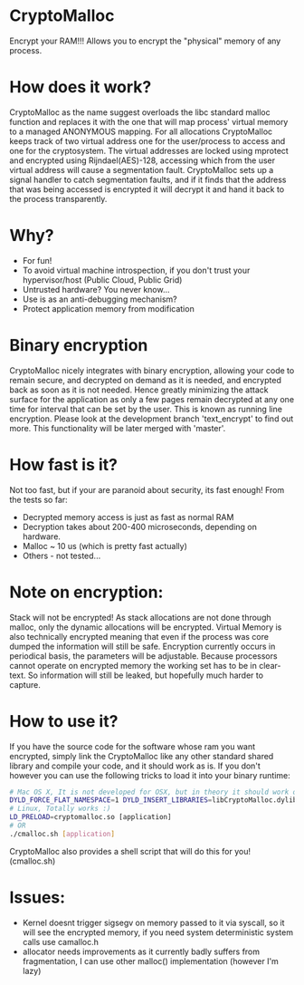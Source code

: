 # CryptoMalloc
Encrypt your RAM!!! Allows you to encrypt the "physical" memory of any process.

# How does it work?
CryptoMalloc as the name suggest overloads the libc standard malloc function and replaces it with the one that will map process' virtual memory to a managed ANONYMOUS mapping. For all allocations CryptoMalloc keeps track of two virtual address one for the user/process to access and one for the cryptosystem. The virtual addresses are locked using mprotect and encrypted using Rijndael(AES)-128, accessing which from the user virtual address will cause a segmentation fault. CryptoMalloc sets up a signal handler to catch segmentation faults, and if it finds that the address that was being accessed is encrypted it will decrypt it and hand it back to the process transparently.

# Why?
* For fun!
* To avoid virtual machine introspection, if you don't trust your hypervisor/host (Public Cloud, Public Grid)
* Untrusted hardware? You never know...
* Use is as an anti-debugging mechanism?
* Protect application memory from modification

# Binary encryption
CryptoMalloc nicely integrates with binary encryption, allowing your code to remain secure, and decrypted on demand as it is needed, and encrypted back as soon as it is not needed. Hence greatly minimizing the attack surface for the application as only a few pages remain decrypted at any one time for interval that can be set by the user. This is known as running line encryption. Please look at the development branch 'text_encrypt' to find out more. This functionality will be later merged with 'master'.

# How fast is it?
Not too fast, but if your are paranoid about security, its fast enough! From the tests so far:
* Decrypted memory access is just as fast as normal RAM
* Decryption takes about 200-400 microseconds, depending on hardware.
* Malloc ~ 10 us (which is pretty fast actually)
* Others - not tested...

# Note on encryption:
Stack will not be encrypted! As stack allocations are not done through malloc, only the dynamic allocations will be encrypted. Virtual Memory is also technically encrypted meaning that even if the process was core dumped the information will still be safe. Encryption currently occurs in periodical basis, the parameters will be adjustable. Because processors cannot operate on encrypted memory the working set has to be in clear-text. So information will still be leaked, but hopefully much harder to capture.

# How to use it?
If you have the source code for the software whose ram you want encrypted, simply link the CryptoMalloc like any other standard shared library and compile your code, and it should work as is. If you don't however you can use the following tricks to load it into your binary runtime:

```bash
# Mac OS X, It is not developed for OSX, but in theory it should work on any POSIX (may need minor modifications)
DYLD_FORCE_FLAT_NAMESPACE=1 DYLD_INSERT_LIBRARIES=libCryptoMalloc.dylib [application]
# Linux, Totally works :)
LD_PRELOAD=cryptomalloc.so [application]
# OR
./cmalloc.sh [application]
```
CryptoMalloc also provides a shell script that will do this for you! (cmalloc.sh)

# Issues:
* Kernel doesnt trigger sigsegv on memory passed to it via syscall, so it will see the encrypted memory, if you need system deterministic system calls use camalloc.h
* allocator needs improvements as it currently badly suffers from fragmentation, I can use other malloc() implementation (however I'm lazy)
